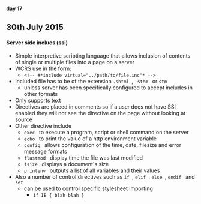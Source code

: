 #### day 17
## 30th July 2015

#### Server side inclues (ssi)
* Simple interpretive scripting language that allows inclusion of contents of single or multiple files into a page on a server
* WCRS use in the form:
  * `<!-- #*include virtual="../path/to/file.inc"* -->`
* Included file has to be of the extension `.shtml `, `.sthm ` or `stm `
  * unless server has been specifically configured to accept includes in other formats
* Only supports text
* Directives are placed in comments so if a user does not have SSI enabled they will not see the directive on the page without looking at source
* Other directive include
  * `exec ` to execute a program, script or shell command on the server
  * `echo ` to print the value of a http environment variable
  * `config ` allows configuration of the time, date, filesize and error message formats
  * `flastmod ` display time the file was last modified
  * `fsize ` displays a document's size
  * `printenv ` outputs a list of all variables and their values
* Also a number of control directives such as `if `, `elif `, `else `, `endif ` and `set `
  * can be used to control specific stylesheet importing
    * `if IE { blah blah }`


####
